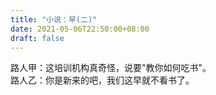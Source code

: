 ```yaml
---
title: "小说：早(二)"
date: 2021-05-06T22:50:00+08:00
draft: false
---
```

路人甲：这培训机构真奇怪，说要"教你如何吃书"。  
路人乙：你是新来的吧，我们这早就不看书了。
